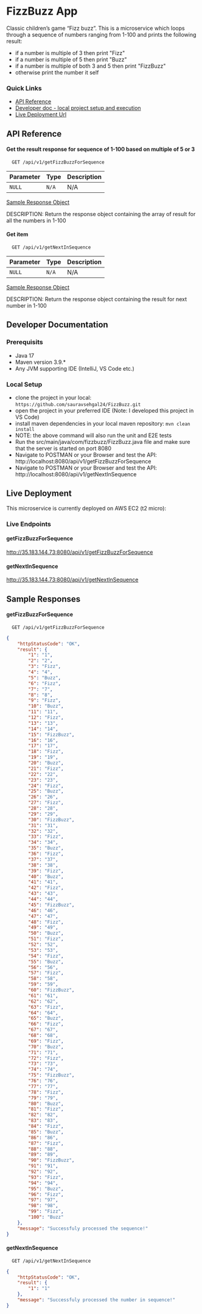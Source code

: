 
# FizzBuzz App

Classic children’s game “Fizz buzz”. This is a microservice which loops through a sequence of numbers ranging from 1-100 and prints the following result:

- if a number is multiple of 3 then print "Fizz"
- if a number is multiple of 5 then print "Buzz"
- if a number is multiple of both 3 and 5 then print "FizzBuzz"
- otherwise print the number it self

### Quick Links

- [API Reference](#API-Reference)
- [Developer doc - local project setup and execution](#Developer-Documentation)
- [Live Deployment Url](#Live-Deployment)

## API Reference

#### Get the result response for sequence of 1-100 based on multiple of 5 or 3

```http
  GET /api/v1/getFizzBuzzForSequence
```

| Parameter | Type     | Description                |
| :-------- | :------- | :------------------------- |
| `NULL`    | `N/A`    | N/A                        |

[Sample Response Object](#getFizzBuzzForSequence)

DESCRIPTION: Return the response object containing the array of result for all the numbers in 1-100 

#### Get item

```http
  GET /api/v1/getNextInSequence
```

| Parameter | Type     | Description                |
| :-------- | :------- | :------------------------- |
| `NULL`    | `N/A`    | N/A                        |

[Sample Response Object](#getNextInSequence)

DESCRIPTION: Return the response object containing the  result for next number in 1-100 


## Developer Documentation

### Prerequisits
- Java 17
- Maven version 3.9.*
- Any JVM supporting IDE (IntelliJ, VS Code etc.)

### Local Setup
- clone the project in your local: ```https://github.com/sauravsehgal24/FizzBuzz.git```
- open the project in your preferred IDE (Note: I developed this project in VS Code)
- install maven dependencies in your local maven repository: ```mvn clean install```
- NOTE: the above command will also run the unit and E2E tests
- Run the src/main/java/com/fizzbuzz/FizzBuzz.java file and make sure that the server is started on port 8080
- Navigate to POSTMAN or your Browser and test the API: http://localhost:8080/api/v1/getFizzBuzzForSequence
- Navigate to POSTMAN or your Browser and test the API: http://localhost:8080/api/v1/getNextInSequence


## Live Deployment

This microservice is currently deployed on AWS EC2 (t2 micro):

### Live Endpoints

#### getFizzBuzzForSequence

http://35.183.144.73:8080/api/v1/getFizzBuzzForSequence

#### getNextInSequence

http://35.183.144.73:8080/api/v1/getNextInSequence




## Sample Responses

#### getFizzBuzzForSequence

```http
  GET /api/v1/getFizzBuzzForSequence
```

```json
{
    "httpStatusCode": "OK",
    "result": {
        "1": "1",
        "2": "2",
        "3": "Fizz",
        "4": "4",
        "5": "Buzz",
        "6": "Fizz",
        "7": "7",
        "8": "8",
        "9": "Fizz",
        "10": "Buzz",
        "11": "11",
        "12": "Fizz",
        "13": "13",
        "14": "14",
        "15": "FizzBuzz",
        "16": "16",
        "17": "17",
        "18": "Fizz",
        "19": "19",
        "20": "Buzz",
        "21": "Fizz",
        "22": "22",
        "23": "23",
        "24": "Fizz",
        "25": "Buzz",
        "26": "26",
        "27": "Fizz",
        "28": "28",
        "29": "29",
        "30": "FizzBuzz",
        "31": "31",
        "32": "32",
        "33": "Fizz",
        "34": "34",
        "35": "Buzz",
        "36": "Fizz",
        "37": "37",
        "38": "38",
        "39": "Fizz",
        "40": "Buzz",
        "41": "41",
        "42": "Fizz",
        "43": "43",
        "44": "44",
        "45": "FizzBuzz",
        "46": "46",
        "47": "47",
        "48": "Fizz",
        "49": "49",
        "50": "Buzz",
        "51": "Fizz",
        "52": "52",
        "53": "53",
        "54": "Fizz",
        "55": "Buzz",
        "56": "56",
        "57": "Fizz",
        "58": "58",
        "59": "59",
        "60": "FizzBuzz",
        "61": "61",
        "62": "62",
        "63": "Fizz",
        "64": "64",
        "65": "Buzz",
        "66": "Fizz",
        "67": "67",
        "68": "68",
        "69": "Fizz",
        "70": "Buzz",
        "71": "71",
        "72": "Fizz",
        "73": "73",
        "74": "74",
        "75": "FizzBuzz",
        "76": "76",
        "77": "77",
        "78": "Fizz",
        "79": "79",
        "80": "Buzz",
        "81": "Fizz",
        "82": "82",
        "83": "83",
        "84": "Fizz",
        "85": "Buzz",
        "86": "86",
        "87": "Fizz",
        "88": "88",
        "89": "89",
        "90": "FizzBuzz",
        "91": "91",
        "92": "92",
        "93": "Fizz",
        "94": "94",
        "95": "Buzz",
        "96": "Fizz",
        "97": "97",
        "98": "98",
        "99": "Fizz",
        "100": "Buzz"
    },
    "message": "Successfuly processed the sequence!"
}
```

#### getNextInSequence

```http
  GET /api/v1/getNextInSequence
```

```json 
{
    "httpStatusCode": "OK",
    "result": {
        "1": "1"
    },
    "message": "Successfuly processed the number in sequence!"
}
```